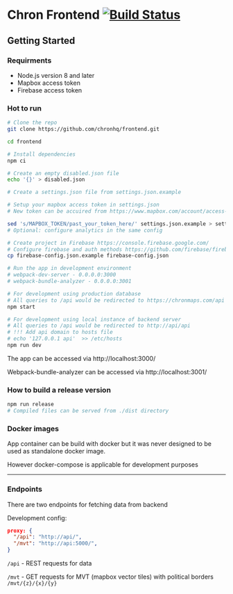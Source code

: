 # Chron Frontend [![Build Status](https://travis-ci.org/chronhq/frontend.svg?branch=master)](https://travis-ci.org/chronhq/frontend)

## Getting Started

### Requirments

* Node.js version 8 and later
* Mapbox access token
* Firebase access token

### Hot to run

```bash
# Clone the repo
git clone https://github.com/chronhq/frontend.git

cd frontend

# Install dependencies
npm ci

# Create an empty disabled.json file
echo '{}' > disabled.json

# Create a settings.json file from settings.json.example

# Setup your mapbox access token in settings.json 
# New token can be accuired from https://www.mapbox.com/account/access-tokens

sed 's/MAPBOX_TOKEN/past_your_token_here/' settings.json.example > settings.json
# Optional: configure analytics in the same config

# Create project in Firebase https://console.firebase.google.com/
# Configure firebase and auth methods https://github.com/firebase/firebaseui-web#available-providers
cp firebase-config.json.example firebase-config.json

# Run the app in development environment
# webpack-dev-server - 0.0.0.0:3000
# webpack-bundle-analyzer - 0.0.0.0:3001 

# For development using production database
# All queries to /api would be redirected to https://chronmaps.com/api
npm start

# For development using local instance of backend server
# All queries to /api would be redirected to http://api/api
# !!! Add api domain to hosts file
# echo '127.0.0.1 api'  >> /etc/hosts
npm run dev
```

The app can be accessed via http://localhost:3000/

Webpack-bundle-analyzer can be accessed via http://localhost:3001/

### How to build a release version

```bash
npm run release
# Compiled files can be served from ./dist directory
```

### Docker images

App container can be build with docker but it was never designed to be used as standalone docker image.

However docker-compose is applicable for development purposes

------
### Endpoints

There are two endpoints for fetching data from backend

Development config:
```json
proxy: {
  "/api": "http://api/",
  "/mvt": "http://api:5000/",
}
```
`/api` - REST requests for data

`/mvt` - GET requests for MVT (mapbox vector tiles) with political borders `/mvt/{z}/{x}/{y}` 
